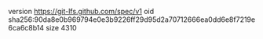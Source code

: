 version https://git-lfs.github.com/spec/v1
oid sha256:90da8e0b969794e0e3b9226ff29d95d2a70712666ea0dd6e8f7219e6ca6c8b14
size 4310
